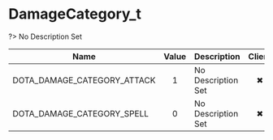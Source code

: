 # DamageCategory_t
?> No Description Set

Name|Value|Description|Client
--|:--:|--|:--:
DOTA_DAMAGE_CATEGORY_ATTACK|1|No Description Set|✖
DOTA_DAMAGE_CATEGORY_SPELL|0|No Description Set|✖
